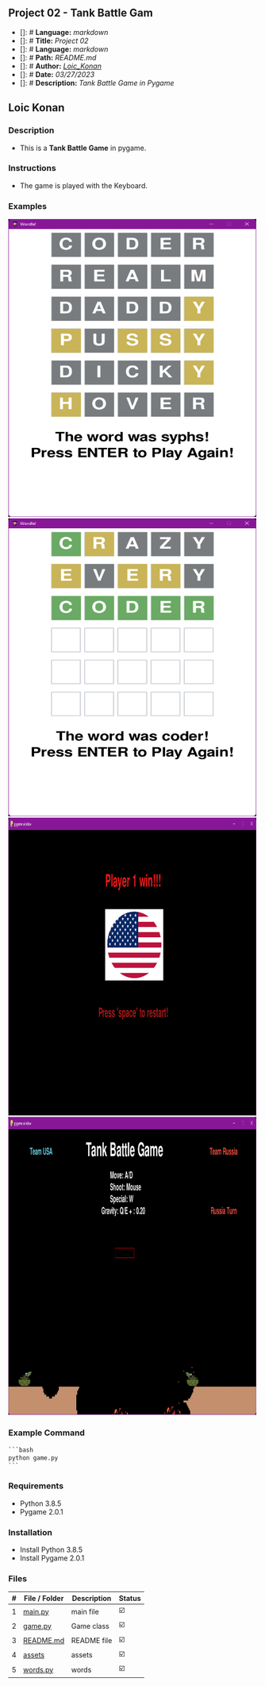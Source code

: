 ## Project 02 -  Tank Battle Gam

- []: # **Language:** _markdown_
- []: # **Title:** _Project 02_
- []: # **Language:** _markdown_
- []: # **Path:** _README.md_
- []: # **Author:** _[Loic_Konan](Loic_Konan)_
- []: # **Date:** _03/27/2023_
- []: # **Description:** _Tank Battle Game in Pygame_
  
## Loic Konan

### Description

- This is a **Tank Battle Game** in pygame.

### Instructions

- The game is played with the Keyboard.
  
### Examples
  
<img src="assets/pic1.png" width="500" height= "600"> <img src="assets/pic.png"  width="500" height= "600">
<img src="assets/pic2.png"  width="500" height= "600"> <img src="assets/pic3.png"  width="500" height= "600">

### Example Command

    ```bash
    python game.py
    ```

### Requirements

- Python 3.8.5
- Pygame 2.0.1

### Installation

- Install Python 3.8.5
- Install Pygame 2.0.1

### Files

|   #   | File / Folder          | Description | Status                     |
| :---: | ---------------------- | ----------- | -----------------------    |
|   1   | [main.py](main.py)     | main file   | :ballot_box_with_check: |
|   2   | [game.py](game.py)     | Game class  | :ballot_box_with_check: |
|   3   | [README.md](README.md) | README file | :ballot_box_with_check: |
|   4   | [assets](./assets)     | assets      | :ballot_box_with_check: |
|   5   | [words.py](words.py)   | words       | :ballot_box_with_check: |